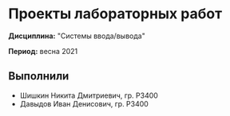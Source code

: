 # Проекты лабораторных работ

**Дисциплина:** "Системы ввода/вывода"

**Период:** весна 2021

## Выполнили

- Шишкин Никита Дмитриевич, гр. P3400
- Давыдов Иван Денисович, гр. P3400